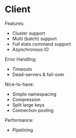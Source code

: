 # Client

Features:
* Cluster support
* Multi (batch) support
* Full stats command support
* Asynchronous IO

Error Handling:
* Timeouts
* Dead-servers & fail-over

Nice-to-have:
* Simple namespacing
* Compression
* Split large keys
* Connection pooling

Performance:
* Pipelining

